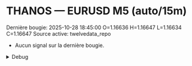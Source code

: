 # THANOS — EURUSD M5 (auto/15m)
Dernière bougie: 2025-10-28 18:45:00  O=1.16636  H=1.16647  L=1.16634  C=1.16647
Source active: twelvedata_repo

- Aucun signal sur la dernière bougie.

<details><summary>Debug</summary>

- TD_API_KEY manquant.

</details>